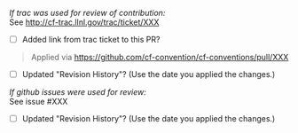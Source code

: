 _If trac was used for review of contribution:_  
See http://cf-trac.llnl.gov/trac/ticket/XXX  

 - [ ] Added link from trac ticket to this PR?

 > Applied via ​https://github.com/cf-convention/cf-conventions/pull/XXX

 - [ ] Updated "Revision History"? (Use the date you applied the changes.)

_If github issues were used for review:_  
See issue #XXX

 - [ ] Updated "Revision History"? (Use the date you applied the changes.)
